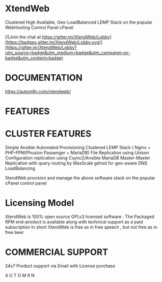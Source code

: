 
# XtendWeb

Clustered High Available, Geo-LoadBalanced LEMP Stack on the popular WebHosting Control Panel cPanel

[![Join the chat at https://gitter.im/XtendWeb/Lobby](https://badges.gitter.im/XtendWeb/Lobby.svg)](https://gitter.im/XtendWeb/Lobby?utm_source=badge&utm_medium=badge&utm_campaign=pr-badge&utm_content=badge)


# DOCUMENTATION
https://autom8n.com/xtendweb/

# FEATURES

# CLUSTER FEATURES
Simple Ansible Automated Provisioning
Clustered LEMP Stack ( Nginx + PHP-FPM/Phusion Passenger + MariaDB)
File Replication using Unison
Configuration replication using Csync2/Ansible
MariaDB Master-Master Replication with query routing by MaxScale
gdnsd for geo-aware DNS LoadBalancing 

XtendWeb provision and manage the above software stack on the popular cPanel control panel 


# Licensing Model
XtendWeb is 100% open source GPLv3 licensed software . The Packaged RPM end-product is available along with technical support as a paid subscription
In short XtendWeb is free as in free speech , but not free as in free beer 



# COMMERCIAL SUPPORT
24x7 Product support via Email with License purchase 




A U T O M 8 N
